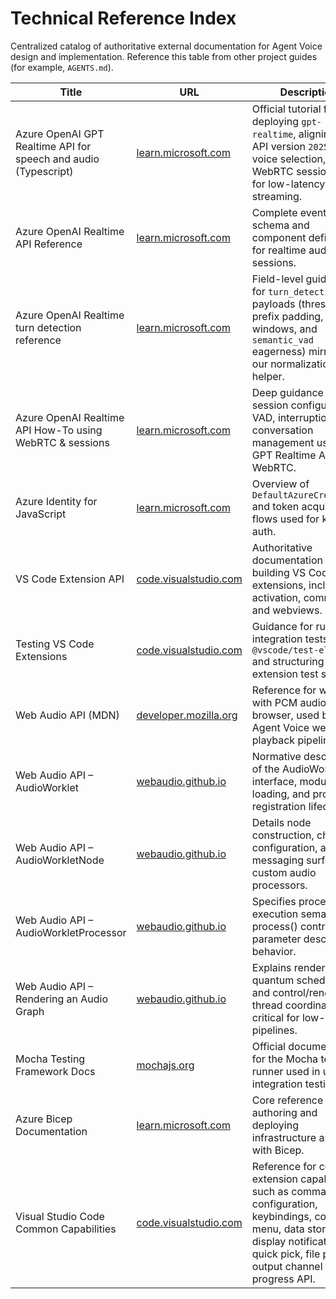 # Technical Reference Index

Centralized catalog of authoritative external documentation for Agent Voice design and implementation. Reference this table from other project guides (for example, `AGENTS.md`).

| Title | URL | Description |
| --- | --- | --- |
| Azure OpenAI GPT Realtime API for speech and audio (Typescript) | [learn.microsoft.com](https://learn.microsoft.com/en-us/azure/ai-foundry/openai/realtime-audio-quickstart?tabs=keyless%2Cwindows&pivots=programming-language-typescript) | Official tutorial for deploying `gpt-realtime`, aligning on API version `2025-08-28`, voice selection, and WebRTC session setup for low-latency streaming. |
| Azure OpenAI Realtime API Reference | [learn.microsoft.com](https://learn.microsoft.com/en-us/azure/ai-foundry/openai/realtime-audio-reference) | Complete event schema and component definitions for realtime audio sessions. |
| Azure OpenAI Realtime turn detection reference | [learn.microsoft.com](https://learn.microsoft.com/en-us/azure/ai-foundry/openai/realtime-audio-reference#turn-detection) | Field-level guidance for `turn_detection` payloads (threshold, prefix padding, silence windows, and `semantic_vad` eagerness) mirrored by our normalization helper. |
| Azure OpenAI Realtime API How-To using WebRTC & sessions | [learn.microsoft.com](https://learn.microsoft.com/en-us/azure/ai-foundry/openai/how-to/realtime-audio-webrtc) | Deep guidance on session configuration, VAD, interruption, and conversation management using GPT Realtime API via WebRTC. |
| Azure Identity for JavaScript | [learn.microsoft.com](https://learn.microsoft.com/en-us/javascript/api/overview/azure/identity-readme) | Overview of `DefaultAzureCredential` and token acquisition flows used for keyless auth. |
| VS Code Extension API | [code.visualstudio.com](https://code.visualstudio.com/api) | Authoritative documentation for building VS Code extensions, including activation, commands, and webviews. |
| Testing VS Code Extensions | [code.visualstudio.com](https://code.visualstudio.com/api/working-with-extensions/testing-extension) | Guidance for running integration tests with `@vscode/test-electron` and structuring extension test suites. |
| Web Audio API (MDN) | [developer.mozilla.org](https://developer.mozilla.org/en-US/docs/Web/API/Web_Audio_API) | Reference for working with PCM audio in the browser, used by the Agent Voice webview playback pipeline. |
| Web Audio API – AudioWorklet | [webaudio.github.io](https://webaudio.github.io/web-audio-api/#AudioWorklet) | Normative description of the AudioWorklet interface, module loading, and processor registration lifecycle. |
| Web Audio API – AudioWorkletNode | [webaudio.github.io](https://webaudio.github.io/web-audio-api/#AudioWorkletNode) | Details node construction, channel configuration, and messaging surfaces for custom audio processors. |
| Web Audio API – AudioWorkletProcessor | [webaudio.github.io](https://webaudio.github.io/web-audio-api/#AudioWorkletProcessor) | Specifies processor execution semantics, process() contract, and parameter descriptor behavior. |
| Web Audio API – Rendering an Audio Graph | [webaudio.github.io](https://webaudio.github.io/web-audio-api/#rendering-loop) | Explains render-quantum scheduling and control/render thread coordination critical for low-latency pipelines. |
| Mocha Testing Framework Docs | [mochajs.org](https://mochajs.org/) | Official documentation for the Mocha test runner used in unit and integration testing. |
| Azure Bicep Documentation | [learn.microsoft.com](https://learn.microsoft.com/en-us/azure/azure-resource-manager/bicep/overview) | Core reference for authoring and deploying infrastructure as code with Bicep. |
| Visual Studio Code Common Capabilities | [code.visualstudio.com](https://code.visualstudio.com/api/extension-capabilities/common-capabilities) | Reference for common extension capabilities such as commands, configuration, keybindings, context menu, data storage, display notifications, quick pick, file picker, output channel and progress API. |
